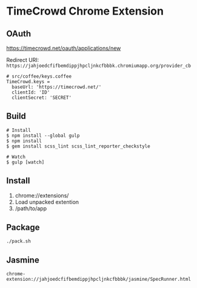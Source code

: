 # TimeCrowd Chrome Extension

## OAuth

https://timecrowd.net/oauth/applications/new

Redirect URI: `https://jahjoedcfifbemdippjhpcljnkcfbbbk.chromiumapp.org/provider_cb`

```
# src/coffee/keys.coffee
TimeCrowd.keys =
  baseUrl: 'https://timecrowd.net/'
  clientId: 'ID'
  clientSecret: 'SECRET'
```

## Build

```
# Install
$ npm install --global gulp
$ npm install
$ gem install scss_lint scss_lint_reporter_checkstyle

# Watch
$ gulp [watch]
```

## Install

1. chrome://extensions/
2. Load unpacked extention
3. /path/to/app

## Package
```
./pack.sh
```

## Jasmine

```
chrome-extension://jahjoedcfifbemdippjhpcljnkcfbbbk/jasmine/SpecRunner.html
```
